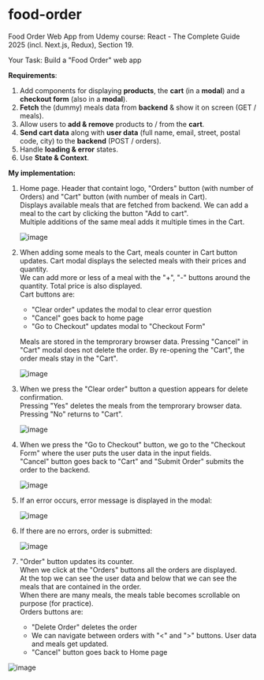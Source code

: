 # food-order
Food Order Web App from Udemy course: React - The Complete Guide 2025 (incl. Next.js, Redux), Section 19.

Your Task: Build a "Food Order" web app

**Requirements**:
1. Add components for displaying **products**, the **cart** (in a **modal**) and a **checkout form** (also in a **modal**).
2. **Fetch** the (dummy) meals data from **backend** & show it on screen (GET / meals).
3. Allow users to **add & remove** products to / from the **cart**.
4. **Send cart data** along with **user data** (full name, email, street, postal code, city) to the **backend** (POST / orders).
5. Handle **loading & error** states.
6. Use **State & Context**.

**My implementation:**

1. Home page. Header that containt logo, "Orders" button (with number of Orders) and "Cart" button (with number of meals in Cart). <br/>
Displays available meals that are fetched from backend. We can add a meal to the cart by clicking the button "Add to cart". <br/>
Multiple additions of the same meal adds it multiple times in the Cart.<p/>
![image](https://github.com/user-attachments/assets/9b28a696-9d8b-4eb5-8632-fae5c80871b3)
2. When adding some meals to the Cart, meals counter in Cart button updates. Cart modal displays the selected meals with their prices and quantity. <br/>
We can add more or less of a meal with the "+", "-" buttons around the quantity. Total price is also displayed. <br/>
Cart buttons are: 
    - "Clear order" updates the modal to clear error question 
    - "Cancel" goes back to home page
    - "Go to Checkout" updates modal to "Checkout Form"
  
    Meals are stored in the temprorary browser data. Pressing "Cancel" in "Cart" modal does not delete the order. By re-opening the "Cart", the order meals stay in the "Cart".<p/>
![image](https://github.com/user-attachments/assets/b9fe9a66-fadf-4a48-92cd-9a2a1e721485)
3. When we press the "Clear order" button a question appears for delete confirmation. <br/>
Pressing "Yes" deletes the meals from the temprorary browser data. Pressing "No" returns to "Cart". <p/>
![image](https://github.com/user-attachments/assets/acc3c549-9098-4776-880a-a95f5c51dec9)
4. When we press the "Go to Checkout" button, we go to the "Checkout Form" where the user puts the user data in the input fields. <br/>
"Cancel" button goes back to "Cart" and "Submit Order" submits the order to the backend. <p/>
![image](https://github.com/user-attachments/assets/47764c09-fc7d-40a5-98a9-f8fff5cd4cdd)
5. If an error occurs, error message is displayed in the modal: <p/>
![image](https://github.com/user-attachments/assets/29b8035a-138d-4dc0-81eb-501c9e45a65b)
6. If there are no errors, order is submitted:<p/>
![image](https://github.com/user-attachments/assets/dd6608b3-79ef-4ca1-aed0-92e001cc70c8)
7. "Order" button updates its counter. <br/>
When we click at the "Orders" buttons all the orders are displayed. <br/>
At the top we can see the user data and below that we can see the meals that are contained in the order.<br/>
When there are many meals, the meals table becomes scrollable on purpose (for practice). <br/>
Orders buttons are:
    - "Delete Order" deletes the order
    - We can navigate between orders with "<" and ">" buttons. User data and meals get updated.
    - "Cancel" button goes back to Home page
    <p/>
![image](https://github.com/user-attachments/assets/1d1404f4-d8e4-4fbd-8205-09c84f46d5e6)
